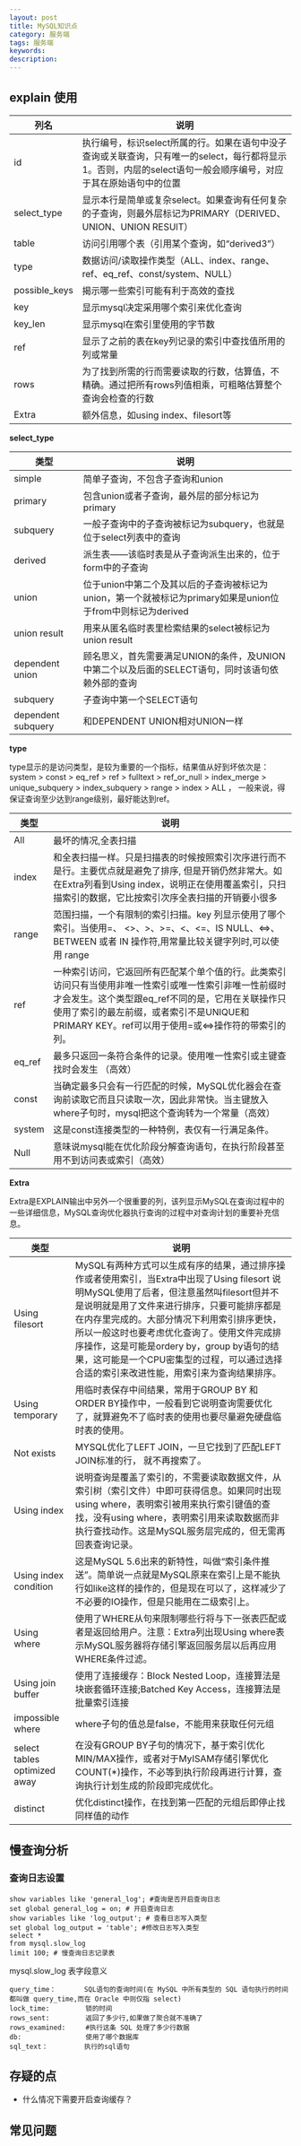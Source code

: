 ```yaml
---
layout: post 
title: MySQL知识点 
category: 服务端 
tags: 服务端 
keywords:
description:
---
```


## explain 使用

|列名 |说明|
|---|---|
id |    执行编号，标识select所属的行。如果在语句中没子查询或关联查询，只有唯一的select，每行都将显示1。否则，内层的select语句一般会顺序编号，对应于其在原始语句中的位置
select_type |    显示本行是简单或复杂select。如果查询有任何复杂的子查询，则最外层标记为PRIMARY（DERIVED、UNION、UNION RESUlT）
table |    访问引用哪个表（引用某个查询，如“derived3”）
type |    数据访问/读取操作类型（ALL、index、range、ref、eq_ref、const/system、NULL）
possible_keys |    揭示哪一些索引可能有利于高效的查找
key |    显示mysql决定采用哪个索引来优化查询
key_len |    显示mysql在索引里使用的字节数
ref |    显示了之前的表在key列记录的索引中查找值所用的列或常量
rows |    为了找到所需的行而需要读取的行数，估算值，不精确。通过把所有rows列值相乘，可粗略估算整个查询会检查的行数
Extra |    额外信息，如using index、filesort等


**select_type**

|类型|说明|
|---|---|
simple |	简单子查询，不包含子查询和union
primary |	包含union或者子查询，最外层的部分标记为primary
subquery |	一般子查询中的子查询被标记为subquery，也就是位于select列表中的查询
derived |	派生表——该临时表是从子查询派生出来的，位于form中的子查询
union |	位于union中第二个及其以后的子查询被标记为union，第一个就被标记为primary如果是union位于from中则标记为derived
union result |	用来从匿名临时表里检索结果的select被标记为union result
dependent union |	顾名思义，首先需要满足UNION的条件，及UNION中第二个以及后面的SELECT语句，同时该语句依赖外部的查询
subquery |	子查询中第一个SELECT语句
dependent subquery |	和DEPENDENT UNION相对UNION一样


**type**

type显示的是访问类型，是较为重要的一个指标，结果值从好到坏依次是：
system > const > eq_ref > ref > fulltext > ref_or_null > index_merge > unique_subquery > index_subquery > range > index > ALL ，
一般来说，得保证查询至少达到range级别，最好能达到ref。


|类型 |	说明|
|---|---|
All 	|最坏的情况,全表扫描
index 	|和全表扫描一样。只是扫描表的时候按照索引次序进行而不是行。主要优点就是避免了排序, 但是开销仍然非常大。如在Extra列看到Using index，说明正在使用覆盖索引，只扫描索引的数据，它比按索引次序全表扫描的开销要小很多
range 	|范围扫描，一个有限制的索引扫描。key 列显示使用了哪个索引。当使用=、 <>、>、>=、<、<=、IS NULL、<=>、BETWEEN 或者 IN 操作符,用常量比较关键字列时,可以使用 range
ref 	|一种索引访问，它返回所有匹配某个单个值的行。此类索引访问只有当使用非唯一性索引或唯一性索引非唯一性前缀时才会发生。这个类型跟eq_ref不同的是，它用在关联操作只使用了索引的最左前缀，或者索引不是UNIQUE和PRIMARY KEY。ref可以用于使用=或<=>操作符的带索引的列。
eq_ref 	|最多只返回一条符合条件的记录。使用唯一性索引或主键查找时会发生 （高效）
const 	|当确定最多只会有一行匹配的时候，MySQL优化器会在查询前读取它而且只读取一次，因此非常快。当主键放入where子句时，mysql把这个查询转为一个常量（高效）
system 	|这是const连接类型的一种特例，表仅有一行满足条件。
Null 	|意味说mysql能在优化阶段分解查询语句，在执行阶段甚至用不到访问表或索引（高效）

**Extra**

Extra是EXPLAIN输出中另外一个很重要的列，该列显示MySQL在查询过程中的一些详细信息，MySQL查询优化器执行查询的过程中对查询计划的重要补充信息。

|类型 |	说明|
|---|---|
Using filesort |	MySQL有两种方式可以生成有序的结果，通过排序操作或者使用索引，当Extra中出现了Using filesort 说明MySQL使用了后者，但注意虽然叫filesort但并不是说明就是用了文件来进行排序，只要可能排序都是在内存里完成的。大部分情况下利用索引排序更快，所以一般这时也要考虑优化查询了。使用文件完成排序操作，这是可能是ordery by，group by语句的结果，这可能是一个CPU密集型的过程，可以通过选择合适的索引来改进性能，用索引来为查询结果排序。
Using temporary |	用临时表保存中间结果，常用于GROUP BY 和 ORDER BY操作中，一般看到它说明查询需要优化了，就算避免不了临时表的使用也要尽量避免硬盘临时表的使用。
Not exists |	MYSQL优化了LEFT JOIN，一旦它找到了匹配LEFT JOIN标准的行， 就不再搜索了。
Using index 	|说明查询是覆盖了索引的，不需要读取数据文件，从索引树（索引文件）中即可获得信息。如果同时出现using where，表明索引被用来执行索引键值的查找，没有using where，表明索引用来读取数据而非执行查找动作。这是MySQL服务层完成的，但无需再回表查询记录。
Using index condition 	|这是MySQL 5.6出来的新特性，叫做“索引条件推送”。简单说一点就是MySQL原来在索引上是不能执行如like这样的操作的，但是现在可以了，这样减少了不必要的IO操作，但是只能用在二级索引上。
Using where |	使用了WHERE从句来限制哪些行将与下一张表匹配或者是返回给用户。注意：Extra列出现Using where表示MySQL服务器将存储引擎返回服务层以后再应用WHERE条件过滤。
Using join buffer |	使用了连接缓存：Block Nested Loop，连接算法是块嵌套循环连接;Batched Key Access，连接算法是批量索引连接
impossible where 	|where子句的值总是false，不能用来获取任何元组
select tables optimized away |	在没有GROUP BY子句的情况下，基于索引优化MIN/MAX操作，或者对于MyISAM存储引擎优化COUNT(*)操作，不必等到执行阶段再进行计算，查询执行计划生成的阶段即完成优化。
distinct |	优化distinct操作，在找到第一匹配的元组后即停止找同样值的动作


## 慢查询分析

### 查询日志设置

```mysql
show variables like 'general_log'; #查询是否开启查询日志
set global general_log = on; # 开启查询日志
show variables like 'log_output'; # 查看日志写入类型
set global log_output = 'table'; #修改日志写入类型
select *
from mysql.slow_log
limit 100; # 慢查询日志记录表
```

mysql.slow_log 表字段意义

```
query_time：       SQL语句的查询时间(在 MySQL 中所有类型的 SQL 语句执行的时间都叫做 query_time,而在 Oracle 中则仅指 select)
lock_time:         锁的时间
rows_sent:         返回了多少行,如果做了聚合就不准确了
rows_examined:     #执行这条 SQL 处理了多少行数据
db:                使用了哪个数据库
sql_text：         执行的sql语句
```

## 存疑的点

- 什么情况下需要开启查询缓存？

## 常见问题